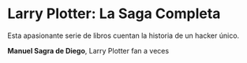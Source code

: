 # Larry Plotter: La Saga Completa

Esta apasionante serie de libros cuentan la historia de un hacker único.

**Manuel Sagra de Diego**, Larry Plotter fan a veces
